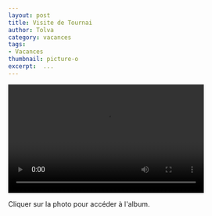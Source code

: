 ```yaml
---
layout: post
title: Visite de Tournai
author: Tolva
category: vacances
tags:
- Vacances
thumbnail: picture-o
excerpt:  ...
---
```



<video width="400" height="222" controls="controls">
  <source src="{{ site.baseurl }}/videos/tournay.m4v" type="video/mp4" />
  Vous n'avez pas de navigateur moderne, suivez le lien ci-dessous pour télécharger la vidéo. <a href="{{ site.baseurl }}/videos/tournay.m4v">ici<a>.
</video>

Cliquer sur la photo pour accéder à l'album.
